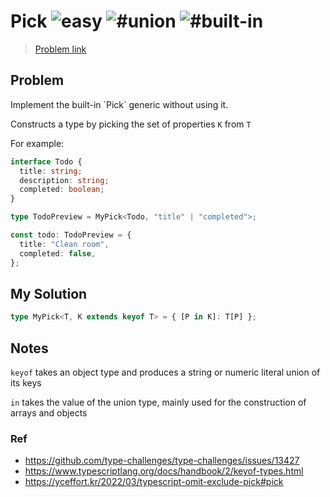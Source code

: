 <h1>Pick <img src="https://img.shields.io/badge/-easy-7aad0c" alt="easy"/> <img src="https://img.shields.io/badge/-%23union-999" alt="#union"/> <img src="https://img.shields.io/badge/-%23built--in-999" alt="#built-in"/></h1>

> [Problem link](https://github.com/type-challenges/type-challenges/blob/main/questions/00004-easy-pick/README.md)

<h2> Problem </h2>
Implement the built-in `Pick<T, K>` generic without using it.

Constructs a type by picking the set of properties `K` from `T`

For example:

```ts
interface Todo {
  title: string;
  description: string;
  completed: boolean;
}

type TodoPreview = MyPick<Todo, "title" | "completed">;

const todo: TodoPreview = {
  title: "Clean room",
  completed: false,
};
```

<h2> My Solution </h2>

```ts
type MyPick<T, K extends keyof T> = { [P in K]: T[P] };
```

<h2> Notes </h2>

`keyof` takes an object type and produces a string or numeric literal union of its keys

`in` takes the value of the union type, mainly used for the construction of arrays and objects

<h3> Ref </h3>

- https://github.com/type-challenges/type-challenges/issues/13427
- https://www.typescriptlang.org/docs/handbook/2/keyof-types.html
- https://yceffort.kr/2022/03/typescript-omit-exclude-pick#pick

